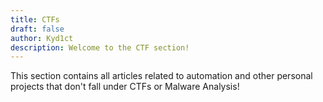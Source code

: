```yaml
---
title: CTFs
draft: false
author: Kyd1ct
description: Welcome to the CTF section!
---
```


This section contains all articles related to automation and other personal projects that don't fall under CTFs or Malware Analysis!

